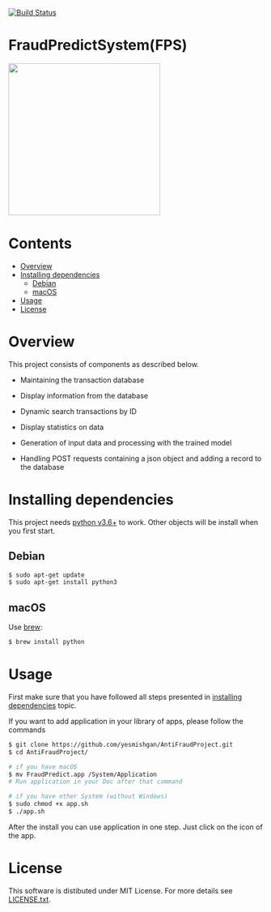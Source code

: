 
[![Build Status](https://travis-ci.com/yesmishgan/AntiFraudProject.svg?branch=main)](https://travis-ci.com/yesmishgan/AntiFraudProject)

# FraudPredictSystem(FPS)

<img src="https://media.giphy.com/media/lJNoBCvQYp7nq/giphy.gif" width="300" >

# Contents

- [Overview](#overview)
- [Installing dependencies](#installing-dependencies)
    * [Debian](#debian)
    * [macOS](#macos)
- [Usage](#usage)
- [License](#license)

# Overview

This project consists of components as described below.

- Maintaining the transaction database

- Display information from the database

- Dynamic search transactions by ID

- Display statistics on data

- Generation of input data and processing with the trained model

- Handling POST requests containing a json object and adding a record to the database

# Installing dependencies

This project needs [python v3.6+](https://www.python.org) to work. Other objects will be install when you first start.

## Debian

```bash
$ sudo apt-get update
$ sudo apt-get install python3
```

## macOS

Use [brew](https://brew.sh/):
```bash
$ brew install python
```

# Usage

First make sure that you have followed all steps presented in [installing dependencies](#installing-dependencies) topic.

If you want to add application in your library of apps, please follow the commands

```bash
$ git clone https://github.com/yesmishgan/AntiFraudProject.git
$ cd AntiFraudProject/

# if you have macOS
$ mv FraudPredict.app /System/Application
# Run application in your Doc after that command

# if you have other System (without Windows)
$ sudo chmod +x app.sh
$ ./app.sh
```

After the install you can use application in one step. Just click on the icon of the app.

# License

This software is distibuted under MIT License. For more details see [LICENSE.txt](LICENSE.txt).
